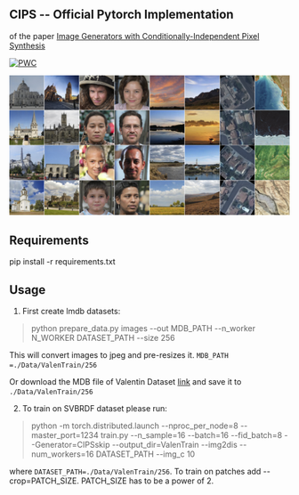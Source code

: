## CIPS -- Official Pytorch Implementation 

of the paper [Image Generators with Conditionally-Independent Pixel Synthesis](https://arxiv.org/abs/2011.13775)

[![PWC](https://img.shields.io/endpoint.svg?url=https://paperswithcode.com/badge/image-generators-with-conditionally/image-generation-on-lsun-churches-256-x-256)](https://paperswithcode.com/sota/image-generation-on-lsun-churches-256-x-256?p=image-generators-with-conditionally)

![Teaser](doc/teaser_img.jpg)

## Requirements

pip install -r requirements.txt

## Usage

1) First create lmdb datasets:

> python prepare_data.py images --out MDB_PATH --n_worker N_WORKER DATASET_PATH --size 256

This will convert images to jpeg and pre-resizes it. `MDB_PATH =./Data/ValenTrain/256`

Or download the MDB file of Valentin Dataset [link](https://drive.google.com/drive/folders/1xFAdBcJiC9KLkPjEC5UkcjEa1OcLTXEk?usp=sharing) and save it to `./Data/ValenTrain/256`

2) To train on SVBRDF dataset please run:

> python -m torch.distributed.launch --nproc_per_node=8 --master_port=1234 train.py --n_sample=16 --batch=16 --fid_batch=8 --Generator=CIPSskip --output_dir=ValenTrain --img2dis --num_workers=16 DATASET_PATH --img_c 10

where `DATASET_PATH=./Data/ValenTrain/256`. To train on patches add --crop=PATCH_SIZE. PATCH_SIZE has to be a power of 2.

